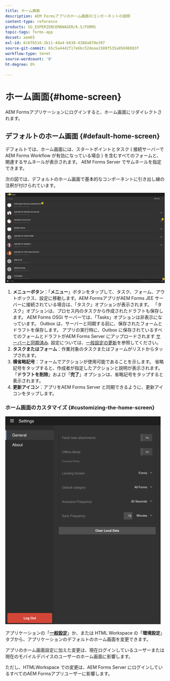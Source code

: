 ```yaml
---
title: ホーム画面
description: AEM Formsアプリのホーム画面のコンポーネントの説明
content-type: reference
products: SG_EXPERIENCEMANAGER/6.5/FORMS
topic-tags: forms-app
docset: aem65
exl-id: 6c6fb516-1b11-4da4-b638-4388a070e397
source-git-commit: 65c5a4442f17e6bc52deaa1588f535a05698083f
workflow-type: tm+mt
source-wordcount: '0'
ht-degree: 0%

---
```


# ホーム画面{#home-screen}

AEM Formsアプリケーションにログインすると、ホーム画面にリダイレクトされます。

## デフォルトのホーム画面 {#default-home-screen}

デフォルトでは、ホーム画面には、スタートポイントとタスク ( 接続サーバーでAEM Forms Workflow が有効になっている場合 ) を含むすべてのフォームと、関連するサムネールが表示されます。 AEM Forms Server でサムネールを指定できます。

次の図では、デフォルトのホーム画面で基本的なコンポーネントに引き出し線の注釈が付けられています。

![フォームアプリケーションのホーム画面](assets/home-screen-1.png)

<!--Click to enlarge

![home-screen-1-1](assets/home-screen-1-1.png)-->

1. **メニューボタン**：「**メニュー**」ボタンをタップして、タスク、フォーム、アウトボックス、設定に移動します。AEM FormsアプリがAEM Forms JEE サーバーに接続されている場合は、「タスク」オプションが表示されます。 「タスク」オプションは、プロセス内のタスクから作成されたドラフトも保存します。 AEM Forms OSGi サーバーでは、「Tasks」オプションは非表示になっています。 Outbox は、サーバーと同期する前に、保存されたフォームとドラフトを保存します。 アプリの実行時に、Outbox に保存されているすべてのフォームとドラフトがAEM Forms Server にアップロードされます [サーバーと同期済み](../../forms/using/sync-app.md). 設定については、[一般設定の更新](../../forms/using/update-general-settings.md)を参照してください。
1. **タスクまたはフォーム**：作業対象のタスクまたはフォームがリストからタップされます。
1. **横省略記号**：フォームでアクションが使用可能であることを示します。 省略記号をタップすると、作成者が指定したアクションと説明が表示されます。 「**ドラフトを削除**」および「**完了**」オプションは、省略記号をタップすると表示されます。
1. **更新アイコン**：アプリをAEM Forms Server と同期できるように、更新アイコンをタップします。

### ホーム画面のカスタマイズ {#customizing-the-home-screen}

![一般設定](assets/gen-settings.png)

アプリケーションの「**[一般設定](../../forms/using/update-general-settings.md)**」か、または HTML Workspace の「**環境設定**」タブから、アプリケーションのデフォルトのホーム画面を変更できます。

アプリのホーム画面設定に加えた変更は、現在ログインしているユーザーまたは現在のモバイルデバイスのユーザーのホーム画面に影響します。

ただし、HTMLWorkspace での変更は、AEM Forms Server にログインしているすべてのAEM Formsアプリユーザーに影響します。
